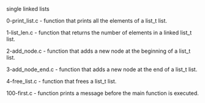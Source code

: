 single linked lists

0-print_list.c - function that prints all the elements of a list_t list.

1-list_len.c -  function that returns the number of elements in a linked list_t list.

2-add_node.c - function that adds a new node at the beginning of a list_t list.

3-add_node_end.c - function that adds a new node at the end of a list_t list.

4-free_list.c - function that frees a list_t list.

100-first.c - function prints a message before the main function is executed.
